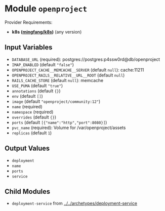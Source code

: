 
# Module `openproject`

Provider Requirements:
* **k8s ([mingfang/k8s](https://registry.terraform.io/providers/mingfang/k8s/latest))** (any version)

## Input Variables
* `DATABASE_URL` (required): postgres://postgres:p4ssw0rd@db/openproject
* `IMAP_ENABLED` (default `"false"`)
* `OPENPROJECT_CACHE__MEMCACHE__SERVER` (default `null`): cache:11211
* `OPENPROJECT_RAILS__RELATIVE__URL__ROOT` (default `null`)
* `RAILS_CACHE_STORE` (default `null`): memcache
* `USE_PUMA` (default `"true"`)
* `annotations` (default `{}`)
* `env` (default `[]`)
* `image` (default `"openproject/community:12"`)
* `name` (required)
* `namespace` (required)
* `overrides` (default `{}`)
* `ports` (default `[{"name":"http","port":8080}]`)
* `pvc_name` (required): Volume for /var/openproject/assets
* `replicas` (default `1`)

## Output Values
* `deployment`
* `name`
* `ports`
* `service`

## Child Modules
* `deployment-service` from [../../archetypes/deployment-service](../../archetypes/deployment-service)

